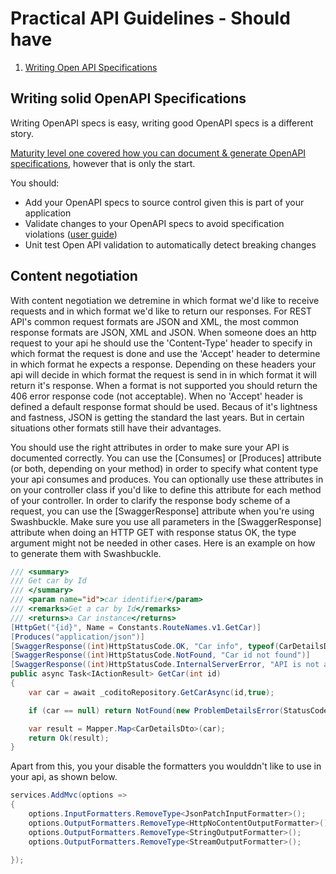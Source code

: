 # Practical API Guidelines - Should have

1. [Writing Open API Specifications](#writing-open-api-specifications)

## Writing solid OpenAPI Specifications
Writing OpenAPI specs is easy, writing good OpenAPI specs is a different story.

[Maturity level one covered how you can document & generate OpenAPI specifications](./../maturity-level-one#document-your-apis), however that is only the start.

You should:
- Add your OpenAPI specs to source control given this is part of your application
- Validate changes to your OpenAPI specs to avoid specification violations ([user guide](docs/validating-open-api-specs.md))
- Unit test Open API validation to automatically detect breaking changes

 ## Content negotiation
 With content negotiation we detremine in which format we'd like to receive requests and in which format we'd like to return our responses. For REST API's common request formats are JSON and XML, the most common response formats are JSON, XML and JSON. When someone does an http request to your api he should use the 'Content-Type' header to specify in which format the request is done and use the 'Accept' header to determine in which format he expects a response. Depending on these headers your api will decide in which format the request is send in in which format it will return it's response. When a format is not supported you should return the 406 error response code (not acceptable). When no 'Accept' header is defined a default response format should be used. Becaus of it's lightness and fastness, JSON is getting the standard the last years. But in certain situations other formats still have their advantages.

 You should use the right attributes in order to make sure your API is documented correctly. You can use the [Consumes] or [Produces] attribute (or both, depending on your method) in order to specify what content type your api consumes and produces. You can optionally use these attributes in on your controller class if you'd like to define this attribute for each method of your controller. In order to clarify the response body scheme of a request, you can use the [SwaggerResponse] attribute when you're using Swashbuckle. Make sure you use all parameters in the [SwaggerResponse] attribute when doing an HTTP GET with response status OK, the type argument might not be needed in other cases. 
 Here is an example on how to generate them with Swashbuckle.
```csharp
/// <summary>
/// Get car by Id
/// </summary>
/// <param name="id">car identifier</param>
/// <remarks>Get a car by Id</remarks>
/// <returns>a Car instance</returns>
[HttpGet("{id}", Name = Constants.RouteNames.v1.GetCar)]
[Produces("application/json")]
[SwaggerResponse((int)HttpStatusCode.OK, "Car info", typeof(CarDetailsDto))]
[SwaggerResponse((int)HttpStatusCode.NotFound, "Car id not found")]
[SwaggerResponse((int)HttpStatusCode.InternalServerError, "API is not available")]
public async Task<IActionResult> GetCar(int id)
{
    var car = await _coditoRepository.GetCarAsync(id,true);

    if (car == null) return NotFound(new ProblemDetailsError(StatusCodes.Status404NotFound));

    var result = Mapper.Map<CarDetailsDto>(car);
    return Ok(result);
}
```
Apart from this, you your disable the formatters you woulddn't like to use in your api, as shown below.
```csharp
services.AddMvc(options =>
{
    options.InputFormatters.RemoveType<JsonPatchInputFormatter>();
    options.OutputFormatters.RemoveType<HttpNoContentOutputFormatter>();
    options.OutputFormatters.RemoveType<StringOutputFormatter>();
    options.OutputFormatters.RemoveType<StreamOutputFormatter>();

});
```
